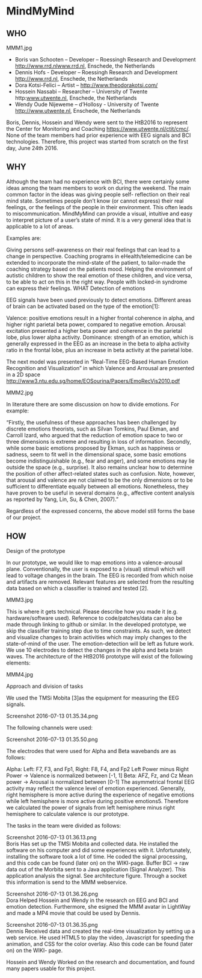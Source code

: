# MindMyMind

## WHO
MMM1.jpg

- Boris van Schooten – Developer – Roessingh Research and Development http://www.rrd.nlwww.rrd.nl, Enschede, the Netherlands
- Dennis Hofs - Developer – Roessingh Research and Development http://www.rrd.nl, Enschede, the Netherlands
- Dora Kotsi-Felici – Artist – http://www.theodorakotsi.com/
- Hossein Nassabi – Researcher – University of Twente http:www.utwente.nl, Enschede, the Netherlands
- Wendy Oude Nijeweme – d’Hollosy - University of Twente http://www.utwente.nl, Enschede, the Netherlands

Boris, Dennis, Hossein and Wendy were sent to the HtB2016 to represent the Center for Monitoring and Coaching https://www.utwente.nl/ctit/cmc/. None of the team members had prior experience with EEG signals and BCI technologies. Therefore, this project was started from scratch on the first day, June 24th 2016.

## WHY
Although the team had no experience with BCI, there were certainly some ideas among the team members to work on during the weekend. The main common factor in the ideas was giving people self- reflection on their real mind state. Sometimes people don’t know (or cannot express) their real feelings, or the feelings of the people in their environment. This often leads to miscommunication. MindMyMind can provide a visual, intuitive and easy to interpret picture of a user’s state of mind. It is a very general idea that is applicable to a lot of areas.

Examples are:

Giving persons self-awareness on their real feelings that can lead to a change in perspective.
Coaching programs in eHealth/telemedicine can be extended to incorporate the mind-state of the patient, to tailor-made the coaching strategy based on the patients mood.
Helping the environment of autistic children to show the real emotion of these children, and vice versa, to be able to act on this in the right way.
People with locked-in syndrome can express their feelings.
WHAT
Detection of emotions

EEG signals have been used previously to detect emotions. Different areas of brain can be activated based on the type of the emotion[1]:


Valence: positive emotions result in a higher frontal coherence in alpha, and higher right parietal beta power, compared to negative emotion.
Arousal: excitation presented a higher beta power and coherence in the parietal lobe, plus lower alpha activity.
Dominance: strength of an emotion, which is generally expressed in the EEG as an increase in the beta to alpha activity ratio in the frontal lobe, plus an increase in beta activity at the parietal lobe.

The next model was presented in “Real-Time EEG-Based Human Emotion Recognition and Visualization” in which Valence and Arrousal are presented in a 2D space http://www3.ntu.edu.sg/home/EOSourina/Papers/EmoRecVis2010.pdf

MMM2.jpg

In literature there are some discussion on how to divide emotions. For example:

“Firstly, the usefulness of these approaches has been challenged by discrete emotions theorists, such as Silvan Tomkins, Paul Ekman, and Carroll Izard, who argued that the reduction of emotion space to two or three dimensions is extreme and resulting in loss of information. Secondly, while some basic emotions proposed by Ekman, such as happiness or sadness, seem to fit well in the dimensional space, some basic emotions become indistinguishable (e.g., fear and anger), and some emotions may lie outside the space (e.g., surprise). It also remains unclear how to determine the position of other affect-related states such as confusion. Note, however, that arousal and valence are not claimed to be the only dimensions or to be sufficient to differentiate equally between all emotions. Nonetheless, they have proven to be useful in several domains (e.g., affective content analysis as reported by Yang, Lin, Su, & Chen, 2007).”

Regardless of the expressed concerns, the above model still forms the base of our project.

## HOW
Design of the prototype

In our prototype, we would like to map emotions into a valence-arousal plane. Conventionally, the user is exposed to a (visual) stimuli which will lead to voltage changes in the brain. The EEG is recorded from which noise and artifacts are removed. Relevant features are selected from the resulting data based on which a classifier is trained and tested [2].

MMM3.jpg

This is where it gets technical. Please describe how you made it (e.g. hardware/software used). Reference to code/patches/data can also be made through linking to github or similar. In the developed prototype, we skip the classifier training step due to time constraints. As such, we detect and visualize changes to brain activities which may imply changes to the state-of-mind of the user. The emotion-detection will be left as future work. We use 10 electrodes to detect the changes in the alpha and beta brain waves. The architecture of the HtB2016 prototype will exist of the following elements:

MMM4.jpg


Approach and division of tasks

We used the TMSi Mobita [3]as the equipment for measuring the EEG signals.

Screenshot 2016-07-13 01.35.34.png

The following channels were used:


Screenshot 2016-07-13 01.35.50.png

The electrodes that were used for Alpha and Beta wavebands are as follows:

Alpha:
Left: F7, F3, and Fp1,
Right: F8, F4, and Fp2
Left Power minus Right Power -> Valence is normalized between [-1, 1]
Beta:
AFZ, Fz, and Cz
Mean power -> Arousal is normalized between [0-1]
The asymmetrical frontal EEG activity may reflect the valence level of emotion experienced. Generally, right hemisphere is more active during the experience of negative emotions while left hemisphere is more active during positive emotions5. Therefore we calculated the power of signals from left hemisphere minus right hemisphere to calculate valence is our prototype.

The tasks in the team were divided as follows:

Screenshot 2016-07-13 01.36.13.png	
Boris
Has set up the TMSi Mobita and collected data. He installed the software on his computer and did some experiences with it. Unfortunately, installing the software took a lot of time. He coded the signal processing, and this code can be found (later on) on the WIKI-page. Buffer BCI -> raw data out of the Morbita sent to a Java application (Signal Analyzer). This application analysis the signal. See architecture figure. Through a socket this information is send to the MMM webservice.

Screenshot 2016-07-13 01.36.26.png	
Dora
Helped Hossein and Wendy in the research on EEG and BCI and emotion detection. Furthermore, she esigned the MMM avatar in LightWay and made a MP4 movie that could be used by Dennis.


Screenshot 2016-07-13 01.36.35.png	
Dennis
Received data and created the real-time visualization by setting up a web service. He used HTML5 to play the video, Javascript for speeding the animation, and CSS for the color overlay. Also this code can be found (later on) on the WIKI- page.

Hossein and Wendy
Worked on the research and documentation, and found many papers usable for this project.

